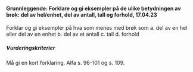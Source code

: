 #### Grunnleggende: Forklare og gi eksempler på de ulike betydningen av brøk: del av hel/enhet, del av antall, tall og forhold,  17.04.23

Forklar og gi eksempler på hva som menes med brøk som
a. del av en hel eller del av en enhet
b. del av et antall
c. tall
d. forhold

##### Vurderingskriterier

Må gi en kort forklaring. Alfa s. 96-101 og s. 109.

